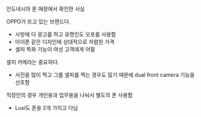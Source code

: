인도네시아 폰 매장에서 확인한 사실

OPPO가 뜨고 있는 브랜드다. 
- 사방에 다 광고를 하고 유명인도 오포를 사용함
- 아이폰 같은 디자인에 상대적으로 저렴한 가격
- 셀피 특화 기능이 여성 고객에게 어필

셀피 카메라는 중요하다. 
- 사진을 많이 찍고 그룹 셀피를 찍는 경우도 많기 때문에 dual front camera 기능을 선호함

직장인의 경우 개인용과 업무용을 나눠서 별도의 폰 사용함
- Lusi도 폰을 2개 가지고 다님